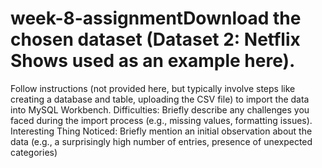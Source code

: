 # week-8-assignmentDownload the chosen dataset (Dataset 2: Netflix Shows used as an example here).
Follow instructions (not provided here, but typically involve steps like creating a database and table, uploading the CSV file) to import the data into MySQL Workbench.
Difficulties: Briefly describe any challenges you faced during the import process (e.g., missing values, formatting issues).
Interesting Thing Noticed: Briefly mention an initial observation about the data (e.g., a surprisingly high number of entries, presence of unexpected categories)
